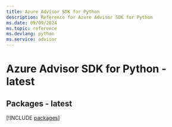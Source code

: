 ```yaml
---
title: Azure Advisor SDK for Python
description: Reference for Azure Advisor SDK for Python
ms.date: 09/09/2024
ms.topic: reference
ms.devlang: python
ms.service: advisor
---
```

# Azure Advisor SDK for Python - latest
## Packages - latest
[!INCLUDE [packages](advisor-index.md)]